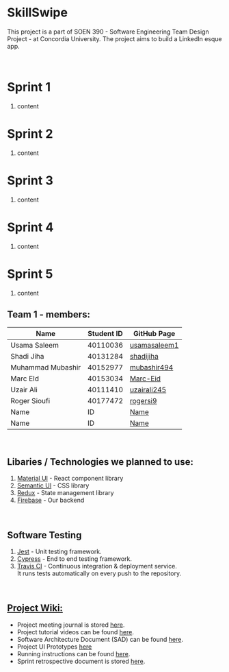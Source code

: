 # SkillSwipe

This project is a part of SOEN 390 - Software Engineering Team Design Project - at Concordia University. The project aims to build a LinkedIn esque app.


<br />

# Sprint 1
1. content

# Sprint 2
1. content

# Sprint 3
1. content

# Sprint 4
1. content

# Sprint 5
1. content

## Team 1 - members:

| Name                 | Student ID | GitHub Page                                                   |
| -------------------- | ---------- | ------------------------------------------------------------- |
| Usama Saleem         | 40110036   | [usamasaleem1](https://github.com/usamasaleem1)               |
| Shadi Jiha           | 40131284   | [shadijiha](https://github.com/shadijiha)                     |
| Muhammad Mubashir    | 40152977   | [mubashir494](https://github.com/mubashir494)                 |
| Marc EId             | 40153034   | [Marc-Eid](https://github.com/Marc-Eid)                       |
| Uzair Ali            | 40111410   | [uzairali245](https://github.com/uzairali245)                 |
| Roger Sioufi                 | 40177472         | [rogersi9](https://github.com/rogersi9)                                   |
| Name                 | ID         | [Name](https://github.com/)                                   |
| Name                 | ID         | [Name](https://github.com/)                                   |


<br />

## Libaries / Technologies we planned to use:

1. [Material UI](https://mui.com/) - React component library
2. [Semantic UI](https://semantic-ui.com/) - CSS library
3. [Redux](https://redux.js.org/) - State management library
4. [Firebase](https://firebase.google.com/) - Our backend

<br />

## Software Testing

1. [Jest](https://jestjs.io/) - Unit testing framework.
2. [Cypress](https://www.cypress.io/) - End to end testing framework.
3. [Travis CI](https://travis-ci.org/) - Continuous integration & deployment service. <br />
   It runs tests automatically on every push to the repository.

<br />

## [Project Wiki:]([https://github.com/](https://github.com/shadijiha/soen390-project/wiki)) 

- Project meeting journal is stored [here](https://github.com/).
- Project tutorial videos can be found [here](https://github.com/).
- Software Architecture Document (SAD) can be found [here](<https://github.com/>).
- Project UI Prototypes [here](<https://github.com/>)
- Running instructions can be found [here](https://github.com/).
- Sprint retrospective document is stored [here](https://github.com/).
